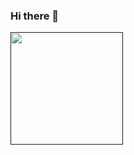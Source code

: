 ### Hi there 👋

<!--
**gsLukas/gsLukas** is a ✨ _special_ ✨ repository because its `README.md` (this file) appears on your GitHub profile.

Here are some ideas to get you started:

- 🔭 I’m currently working on ...
- 🌱 I’m currently learning ...
- 👯 I’m looking to collaborate on ...
- 🤔 I’m looking for help with ...
- 💬 Ask me about ...
- 📫 How to reach me: ...
- 😄 Pronouns: ...
- ⚡ Fun fact: ...
-->

 <div>
  <a href=" ">
   <img height="180em" src="https://github-readme-stats.vercel.app/api/top-langs/?username=gsLukas&layout=compact&langs_count=7&theme=dracula"/>
</div>
